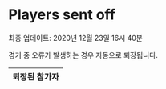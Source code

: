 # Players sent off
최종 업데이트: 2020년 12월 23일 16시 40분


경기 중 오류가 발생하는 경우 자동으로 퇴장됩니다.


| 퇴장된 참가자 |
|:---:|